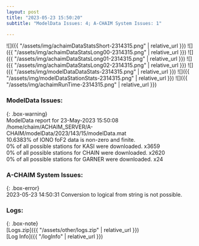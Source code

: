 ```yaml
---
layout: post
title: "2023-05-23 15:50:20"
subtitle: "ModelData Issues: 4; A-CHAIM System Issues: 1"

---
```


![]({{ "/assets/img/achaimDataStatsShort-2314315.png" | relative_url }})
![]({{ "/assets/img/achaimDataStatsLong00-2314315.png" | relative_url }})
![]({{ "/assets/img/achaimDataStatsLong01-2314315.png" | relative_url }})
![]({{ "/assets/img/achaimDataStatsLong02-2314315.png" | relative_url }})
![]({{ "/assets/img/modelDataDataStats-2314315.png" | relative_url }})
![]({{ "/assets/img/modelDataStationStats-2314315.png" | relative_url }})
![]({{ "/assets/img/achaimRunTime-2314315.png" | relative_url }})


### ModelData Issues:  
  
{: .box-warning}  
 ModelData report for 23-May-2023 15:50:08   
 /home/chaim/ACHAIM_SERVER/A-CHAIM/modelData/2023/143/15/modelData.mat   
 10.6383% of IONO foF2 data is non-zero and finite.   
 0% of all possible stations for KASI were downloaded. x3659   
 0% of all possible stations for CHAIN were downloaded. x2620   
 0% of all possible stations for GARNER were downloaded. x24   
  
### A-CHAIM System Issues:  
  
{: .box-error}  
2023-05-23 14:50:31 Conversion to logical from string is not possible.  

### Logs:  
  
{: .box-note}  
[Logs.zip]({{ "/assets/other/logs.zip" | relative_url }})  
[Log Info]({{ "/logInfo" | relative_url }})  
